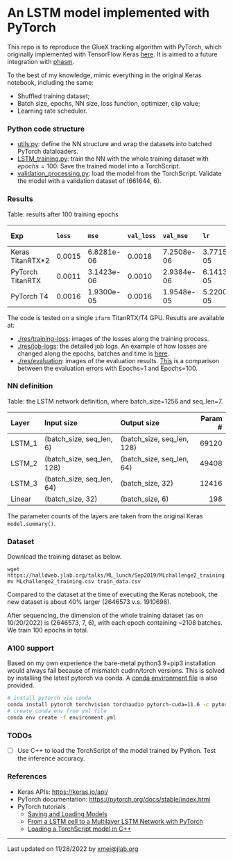 # An LSTM model implemented with PyTorch

This repo is to reproduce the GlueX tracking algorithm with PyTorch, which originally implemented with
 TensorFlow Keras [here](https://github.com/nathanwbrei/phasm/blob/main/python/2022.05.29_GlueX_tracking_v0.1.ipynb).
 It is aimed to a future integration with [phasm](https://github.com/nathanwbrei/phasm).


To the best of my knowledge, mimic everything in the original Keras notebook, including the same:
- Shuffled training dataset;
- Batch size, epochs, NN size, loss function, optimizer, clip value;
- Learning rate scheduler.


### Python code structure
- [utils.py](python/utils.py): define the NN structure and wrap the datasets into batched PyTorch dataloaders.
- [LSTM_training.py](python/LSTM_training.py): train the NN with the whole training dataset with $epochs=100$.
 Save the trained model into a TorchScript.
- [validation_processing.py](python/validation_processing.py): load the model from the TorchScript.
 Validate the model with a validation dataset of (661644, 6).


### Results

Table: results after 100 training epochs

| Exp              | `loss` | `mse`      | `val_loss` | `val_mse`  | `lr`       |     Time | Training `X` size |
|:-----------------|:-------|:-----------|:-----------|:-----------|:-----------|---------:|------------------:|
| Keras TitanRTX*2 | 0.0015 | 6.8281e-06 | 0.0018     | 7.2508e-06 | 3.7715e-05 | ~20 mins |   (1910698, 7, 6) |
| PyTorch TitanRTX | 0.0011 | 3.1423e-06 | 0.0010     | 2.9384e-06 | 6.1413e-05 | ~60 mins |   (2646573, 7, 6) |
| PyTorch T4       | 0.0016 | 1.9300e-05 | 0.0016     | 1.9548e-05 | 5.2200e-05 | ~80 mins |   (2646573, 7, 6) |


The code is tested on a single `ifarm` TitanRTX/T4 GPU. Results are available at:
- [./res/training-loss](./res/training-loss): images of the losses along the training process.
- [./res/job-logs](./res/job-logs): the detailed job logs. An example of
 how losses are changed along the epochs, batches and time is [here](./res/job-logs/training-full_66284590_TitanRTX.log).
- [./res/evaluation](./res/evaluation): images of the evaluation results. [This](./res/evaluation/cmp.md) is
 a comparison between the evaluation errors with Epochs=1 and Epochs=100.

### NN definition
Table: the LSTM network definition, where batch_size=1256 and seq_len=7.

| Layer   | Input size                 | Output size                  | Param # |
|:--------|:---------------------------|:-----------------------------|--------:|
| LSTM_1  | (batch_size, seq_len, 6)   | (batch_size, seq_len, 128)   |   69120 |
| LSTM_2  | (batch_size, seq_len, 128) | (batch_size, seq_len, 64)    |   49408 |
| LSTM_3  | (batch_size, seq_len, 64)  | (batch_size, 32)             |   12416 |
| Linear  | (batch_size, 32)           | (batch_size, 6)              |     198 |

The parameter counts of the layers are taken from the original Keras `model.summary()`.

### Dataset
Download the training dataset as below.

```commandline
wget https://halldweb.jlab.org/talks/ML_lunch/Sep2019/MLchallenge2_training.csv
mv MLchallenge2_training.csv train_data.csv
```
Compared to the dataset at the time of executing the Keras notebook,
 the new dataset is about 40% larger (2646573 v.s. 1910698).

After sequencing, the dimension of the whole training dataset (as on 10/20/2022) is (2646573, 7, 6), with
 each epoch containing ~2108 batches. We train 100 epochs in total.

### A100 support
Based on my own experience the bare-metal python3.9+pip3 installation would always fail because of
mismatch cudnn/torch versions. This is solved by installing the latest pytorch via conda. A [conda
environment file](environment.yml) is also provided.

```bash
# install pytorch via conda
conda install pytorch torchvision torchaudio pytorch-cuda=11.6 -c pytorch -c nvidia
# create conda env from yml file
conda env create -f environment.yml
```

### TODOs
- [ ] Use C++ to load the TorchScript of the model trained by Python. Test the inference accuracy.

### References
- Keras APIs: https://keras.io/api/
- PyTorch documentation: https://pytorch.org/docs/stable/index.html
- PyTorch tutorials
  - [Saving and Loading Models](https://pytorch.org/tutorials/beginner/saving_loading_models.html)
  - [From a LSTM cell to a Multilayer LSTM Network with PyTorch](https://towardsdatascience.com/from-a-lstm-cell-to-a-multilayer-lstm-network-with-pytorch-2899eb5696f3)
  - [Loading a TorchScript model in C++](https://pytorch.org/tutorials/advanced/cpp_export.html)

---
Last updated on 11/28/2022 by xmei@jlab.org

